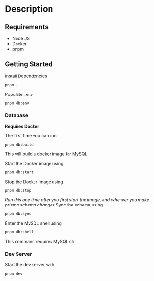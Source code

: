 # Description

## Requirements
- Node JS
- Docker
- pnpm

## Getting Started

Install Dependencies
```bash
pnpm i
```

Populate `.env`
```bash
pnpm db:env
```

### Database

**Requires Docker**

The first time you can run
```bash
pnpm db:build
```
This will build a docker image for MySQL

Start the Docker image using
```bash
pnpm db:start
```

Stop the Docker image using
```bash
pnpm db:stop
```

*Run this one time after you first start the image, and whenver you make prisma schema changes*
Sync the schema using
```bash
pnpm db:sync
```

Enter the MySQL shell using
```bash
pnpm db:shell
```
This command requires MySQL cli

### Dev Server

Start the dev server with
```
pnpm dev
```
